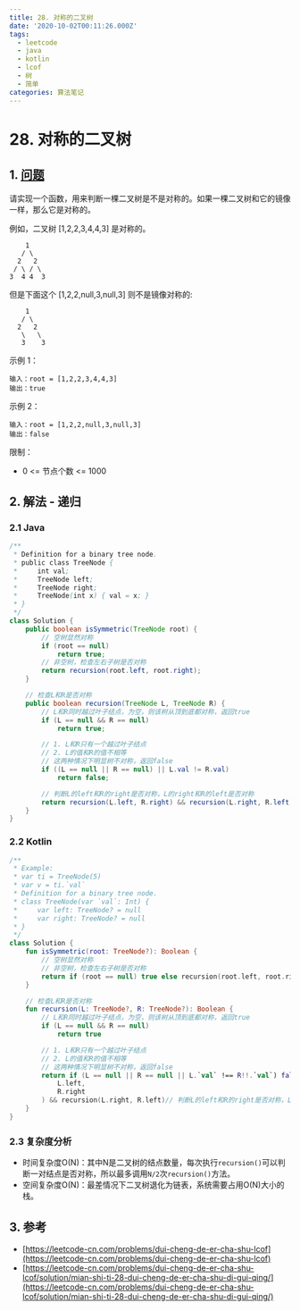 ```yaml
---
title: 28. 对称的二叉树
date: '2020-10-02T00:11:26.000Z'
tags:
  - leetcode
  - java
  - kotlin
  - lcof
  - 树
  - 简单
categories: 算法笔记
---
```


# 28. 对称的二叉树

## 1. [问题](https://leetcode-cn.com/problems/dui-cheng-de-er-cha-shu-lcof)

请实现一个函数，用来判断一棵二叉树是不是对称的。如果一棵二叉树和它的镜像一样，那么它是对称的。

例如，二叉树 \[1,2,2,3,4,4,3\] 是对称的。

```text
    1
   / \
  2   2
 / \ / \
3  4 4  3
```

但是下面这个 \[1,2,2,null,3,null,3\] 则不是镜像对称的:

```text
    1
   / \
  2   2
   \   \
   3    3
```

示例 1：

```text
输入：root = [1,2,2,3,4,4,3]
输出：true
```

示例 2：

```text
输入：root = [1,2,2,null,3,null,3]
输出：false
```

限制：

* 0 &lt;= 节点个数 &lt;= 1000

## 2. 解法 - 递归

### 2.1 Java

```java
/**
 * Definition for a binary tree node.
 * public class TreeNode {
 *     int val;
 *     TreeNode left;
 *     TreeNode right;
 *     TreeNode(int x) { val = x; }
 * }
 */
class Solution {
    public boolean isSymmetric(TreeNode root) {
        // 空树显然对称
        if (root == null)
            return true;
        // 非空树，检查左右子树是否对称
        return recursion(root.left, root.right);
    }

    // 检查L和R是否对称
    public boolean recursion(TreeNode L, TreeNode R) {
        // L和R同时越过叶子结点，为空，则该树从顶到底都对称，返回true
        if (L == null && R == null)
            return true;

        // 1. L和R只有一个越过叶子结点
        // 2. L的值和R的值不相等
        // 这两种情况下明显树不对称，返回false
        if ((L == null || R == null) || L.val != R.val)
            return false;

        // 判断L的left和R的right是否对称，L的right和R的left是否对称
        return recursion(L.left, R.right) && recursion(L.right, R.left);
    }
}
```

### 2.2 Kotlin

```kotlin
/**
 * Example:
 * var ti = TreeNode(5)
 * var v = ti.`val`
 * Definition for a binary tree node.
 * class TreeNode(var `val`: Int) {
 *     var left: TreeNode? = null
 *     var right: TreeNode? = null
 * }
 */
class Solution {
    fun isSymmetric(root: TreeNode?): Boolean {
        // 空树显然对称
        // 非空树，检查左右子树是否对称
        return if (root == null) true else recursion(root.left, root.right)
    }

    // 检查L和R是否对称
    fun recursion(L: TreeNode?, R: TreeNode?): Boolean {
        // L和R同时越过叶子结点，为空，则该树从顶到底都对称，返回true
        if (L == null && R == null)
            return true

        // 1. L和R只有一个越过叶子结点
        // 2. L的值和R的值不相等
        // 这两种情况下明显树不对称，返回false
        return if (L == null || R == null || L.`val` !== R!!.`val`) false else recursion(
            L.left,
            R.right
        ) && recursion(L.right, R.left)// 判断L的left和R的right是否对称，L的right和R的left是否对称
    }
}
```

### 2.3 复杂度分析

* 时间复杂度O\(N\)：其中N是二叉树的结点数量，每次执行`recursion()`可以判断一对结点是否对称，所以最多调用`N/2`次`recursion()`方法。
* 空间复杂度O\(N\)：最差情况下二叉树退化为链表，系统需要占用O\(N\)大小的栈。

## 3. 参考

* [https://leetcode-cn.com/problems/dui-cheng-de-er-cha-shu-lcof](https://leetcode-cn.com/problems/dui-cheng-de-er-cha-shu-lcof)
* [https://leetcode-cn.com/problems/dui-cheng-de-er-cha-shu-lcof/solution/mian-shi-ti-28-dui-cheng-de-er-cha-shu-di-gui-qing/](https://leetcode-cn.com/problems/dui-cheng-de-er-cha-shu-lcof/solution/mian-shi-ti-28-dui-cheng-de-er-cha-shu-di-gui-qing/)

